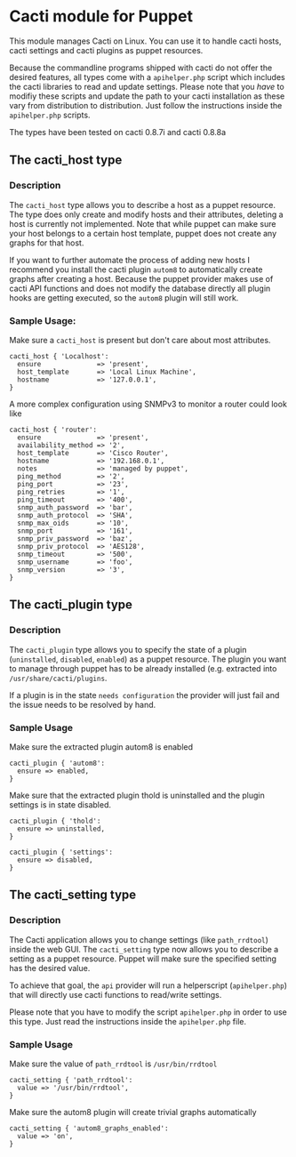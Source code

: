 # Cacti module for Puppet

This module manages Cacti on Linux. You can use it to handle cacti hosts, cacti settings and cacti plugins as puppet resources.

Because the commandline programs shipped with cacti do not offer the desired features, all types come with a `apihelper.php` script which includes the cacti libraries to read and update settings. Please note that you *have* to modifiy these scripts and update the path to your cacti installation as these vary from distribution to distribution. Just follow the instructions inside the `apihelper.php` scripts.

The types have been tested on cacti 0.8.7i and cacti 0.8.8a

## The cacti\_host type

### Description

The `cacti_host` type allows you to describe a host as a puppet resource. The type does only create and modify hosts and their attributes, deleting a host is currently not implemented. Note that while puppet can make sure your host belongs to a certain host template, puppet does not create any graphs for that host.

If you want to further automate the process of adding new hosts I recommend you install the cacti plugin `autom8` to automatically create graphs after creating a host. Because the puppet provider makes use of cacti API functions and does not modify the database directly all plugin hooks are getting executed, so the `autom8` plugin will still work.

### Sample Usage:

Make sure a `cacti_host` is present but don't care about most attributes.

    cacti_host { 'Localhost':
      ensure              => 'present',
      host_template       => 'Local Linux Machine',
      hostname            => '127.0.0.1',
    }

A more complex configuration using SNMPv3 to monitor a router could look like


    cacti_host { 'router':
      ensure              => 'present',
      availability_method => '2',
      host_template       => 'Cisco Router',
      hostname            => '192.168.0.1',
      notes               => 'managed by puppet',
      ping_method         => '2',
      ping_port           => '23',
      ping_retries        => '1',
      ping_timeout        => '400',
      snmp_auth_password  => 'bar',
      snmp_auth_protocol  => 'SHA',
      snmp_max_oids       => '10',
      snmp_port           => '161',
      snmp_priv_password  => 'baz',
      snmp_priv_protocol  => 'AES128',
      snmp_timeout        => '500',
      snmp_username       => 'foo',
      snmp_version        => '3',
    }

## The cacti\_plugin type

### Description

The `cacti_plugin` type allows you to specify the state of a plugin (`uninstalled`, `disabled`, `enabled`) as a puppet resource. The plugin you want to manage through puppet has to be already installed (e.g. extracted into `/usr/share/cacti/plugins`.

If a plugin is in the state `needs configuration` the provider will just fail and the issue needs to be resolved by hand.

### Sample Usage

Make sure the extracted plugin autom8 is enabled

    cacti_plugin { 'autom8':
      ensure => enabled,
    }

Make sure that the extracted plugin thold is uninstalled and the plugin settings is in state disabled.

    cacti_plugin { 'thold':
      ensure => uninstalled,
    }

    cacti_plugin { 'settings':
      ensure => disabled,
    }

## The cacti\_setting type

### Description

The Cacti application allows you to change settings (like `path_rrdtool`) inside the web GUI. The `cacti_setting` type now allows you to describe a setting as a puppet resource. Puppet will make sure the specified setting has the desired value.

To achieve that goal, the `api` provider will run a helperscript (`apihelper.php`) that will directly use cacti functions to read/write settings.

Please note that you have to modify the script `apihelper.php` in order to use this type. Just read the instructions inside the `apihelper.php` file.

### Sample Usage

Make sure the value of `path_rrdtool` is `/usr/bin/rrdtool`

    cacti_setting { 'path_rrdtool':
      value => '/usr/bin/rrdtool',
    }

Make sure the autom8 plugin will create trivial graphs automatically

    cacti_setting { 'autom8_graphs_enabled':
      value => 'on',
    }

